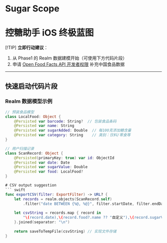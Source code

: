 # Sugar Scope
# 控糖助手 iOS 终极蓝图

[!TIP]
**立即行动建议**：  
1. 从 Phase1 的 Realm 数据建模开始（可使用下方代码片段）  
2. 申请 [Open Food Facts API 开发者权限](https://world.openfoodfacts.org/data) 补充中国食品数据  

---

## 快速启动代码片段

### Realm 数据模型示例
```swift
// 预装食品模型
class LocalFood: Object {
    @Persisted var barcode: String?  // 包装食品条码
    @Persisted var name: String
    @Persisted var sugarAdded: Double  // 每100克添加糖含量
    @Persisted var category: String    // 类别：饮料/零食等
}

// 用户扫描记录
class ScanRecord: Object {
    @Persisted(primaryKey: true) var id: ObjectId
    @Persisted var date: Date
    @Persisted var sugarValue: Double
    @Persisted var food: LocalFood?
}

# CSV output suggestion
``` swift
func exportCSV(filter: ExportFilter) -> URL? {
    let records = realm.objects(ScanRecord.self)
        .filter("date BETWEEN {%@, %@}", filter.startDate, filter.endDate)
    
    let csvString = records.map { record in
        "\(record.date),\(record.food?.name ?? "自定义"),\(record.sugarValue)g"
    }.joined(separator: "\n")
    
    return saveToTempFile(csvString) // 实现文件存储
}

